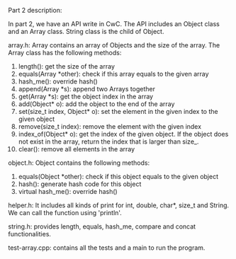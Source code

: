 Part 2 description:

In part 2, we have an API write in CwC. The API includes an Object class and an Array class. String class is the child of Object.


array.h:
Array contains an array of Objects and the size of the array. The Array class has the following methods:
1) length(): get the size of the array
2) equals(Array *other): check if this array equals to the given array
3) hash_me(): override hash()
4) append(Array *s): append two Arrays together
5) get(Array *s): get the object index in the array
6) add(Object* o): add the object to the end of the array
7) set(size_t index, Object* o): set the element in the given index to the given object
8) remove(size_t index): remove the element with the given index
9) index_of(Object* o): get the index of the given object. If the object does not exist in the array, return the index that is larger than size_.
10) clear(): remove all elements in the array


object.h:
Object contains the following methods:
1) equals(Object *other): check if this object equals to the given object
2) hash(): generate hash code for this object
3) virtual hash_me(): override hash()

helper.h:
It includes all kinds of print for int, double, char*, size_t and String. We can call the function using 'println'.

string.h: 
provides length, equals, hash_me, compare and concat functionalities.

test-array.cpp:
contains all the tests and a main to run the program.
